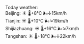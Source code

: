 Today weather:  
Beijing: ☀️   🌡️+8°C 🌬️↓15km/h  
Tianjin: ☀️   🌡️+10°C 🌬️↘19km/h  
Shijiazhuang: ☀️   🌡️+16°C 🌬️↘7km/h  
Tangshan: ☀️   🌡️+18°C 🌬️↓22km/h  
